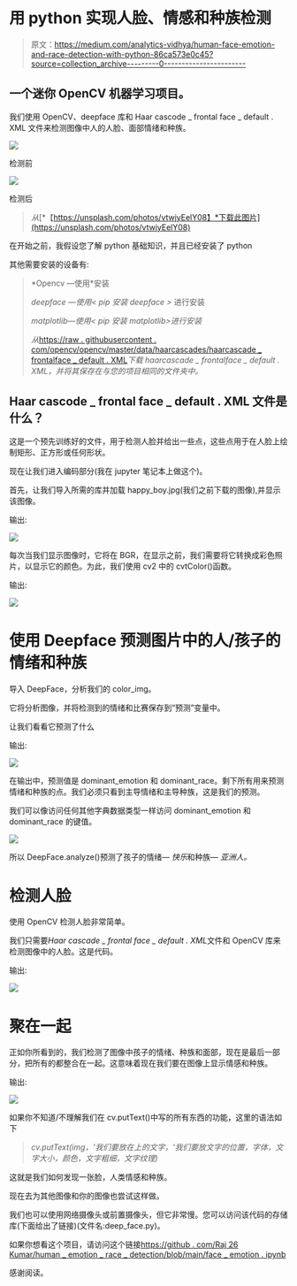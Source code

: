 # 用 python 实现人脸、情感和种族检测

> 原文：<https://medium.com/analytics-vidhya/human-face-emotion-and-race-detection-with-python-86ca573e0c45?source=collection_archive---------0----------------------->

## 一个迷你 OpenCV 机器学习项目。

我们使用 OpenCV、deepface 库和 Haar cascode _ frontal face _ default . XML 文件来检测图像中人的人脸、面部情绪和种族。

![](img/9b9cb82ae507ff0d0d4c11b56b98e457.png)

检测前

![](img/73782f426b6712c1683a6fb05ac33757.png)

检测后

> *从*[*【https://unsplash.com/photos/vtwjyEelY08】*下载此图片](https://unsplash.com/photos/vtwjyEelY08)

在开始之前，我假设您了解 python 基础知识，并且已经安装了 python

其他需要安装的设备有:

> *Opencv —使用<pip install Opencv-python>*安装
> 
> *deepface —使用< pip 安装 deepface >* 进行安装
> 
> *matplotlib—使用< pip 安装 matplotlib>进行安装*
> 
> *从*[https://raw . githubusercontent . com/opencv/opencv/master/data/haarcascades/haarcascade _ frontalface _ default . XML](https://raw.githubusercontent.com/opencv/opencv/master/data/haarcascades/haarcascade_frontalface_default.xml)*下载 haarcascade _ frontalface _ default . XML，并将其保存在与您的项目相同的文件夹中。*

## Haar cascode _ frontal face _ default . XML 文件是什么？

这是一个预先训练好的文件，用于检测人脸并给出一些点，这些点用于在人脸上绘制矩形、正方形或任何形状。

现在让我们进入编码部分(我在 jupyter 笔记本上做这个)。

首先，让我们导入所需的库并加载 happy_boy.jpg(我们之前下载的图像),并显示该图像。

输出:

![](img/3d8280daf2ac602c1ee958b063c9c6dd.png)

每次当我们显示图像时，它将在 BGR，在显示之前，我们需要将它转换成彩色照片，以显示它的颜色。为此，我们使用 cv2 中的 cvtColor()函数。

输出:

![](img/24e83a601f22c83521ff30d856f82d43.png)

# 使用 Deepface 预测图片中的人/孩子的情绪和种族

导入 DeepFace，分析我们的 color_img。

它将分析图像，并将检测到的情绪和比赛保存到“预测”变量中。

让我们看看它预测了什么

输出:

![](img/98c174145cc76b350d3a3c2cf50c8c6b.png)

在输出中，预测值是 dominant_emotion 和 dominant_race。剩下所有用来预测情绪和种族的点。我们必须只看到主导情绪和主导种族，这是我们的预测。

我们可以像访问任何其他字典数据类型一样访问 dominant_emotion 和 dominant_race 的键值。

![](img/fb7f5e13e5f342d935f5e168adc1eee3.png)

所以 DeepFace.analyze()预测了孩子的情绪— *快乐*和种族— *亚洲人。*

# 检测人脸

使用 OpenCV 检测人脸非常简单。

我们只需要*Haar cascade _ frontal face _ default . XML*文件和 OpenCV 库来检测图像中的人脸。这是代码。

输出:

![](img/70ed0f94a2f76d6d4cc0db63681220c1.png)

# 聚在一起

正如你所看到的，我们检测了图像中孩子的情绪、种族和面部，现在是最后一部分，把所有的都整合在一起。这意味着现在我们要在图像上显示情感和种族。

输出:

![](img/17fad9ddd402881aa083b5f2da61b6cc.png)

如果你不知道/不理解我们在 cv.putText()中写的所有东西的功能，这里的语法如下

> *cv.putText(img，'*我们要放在*上的文字，'*我们要放文字*的位置，字体，文字大小，颜色，文字粗细，文字纹理)*

这就是我们如何发现一张脸，人类情感和种族。

现在去为其他图像和你的图像也尝试这样做。

我们也可以使用网络摄像头或前置摄像头，但它非常慢。您可以访问该代码的存储库(下面给出了链接)(文件名:deep_face.py)。

如果你想看这个项目，请访问这个链接[https://github . com/Raj 26 Kumar/human _ emotion _ race _ detection/blob/main/face _ emotion . ipynb](https://github.com/raj26kumar/human_emotion_race_detection/blob/main/face_emotion.ipynb)

感谢阅读。